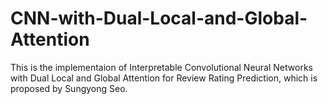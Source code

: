 # CNN-with-Dual-Local-and-Global-Attention
This is the implementaion of Interpretable Convolutional Neural Networks with Dual Local and Global Attention for Review Rating Prediction, which is proposed by Sungyong Seo.
